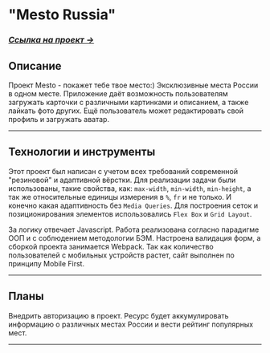 # "Mesto Russia"
### [*Ссылка на проект &rarr;*](https://tsverkunov.github.io/mesto/ "Mesto")

## Описание

Проект Mesto - покажет тебе твое место:) Эксклюзивные места России в одном месте. Приложение даёт возможность пользователям загружать карточки с различными картинками и описанием, а также лайкать фото других. Ещё пользователь может редактировать свой профиль и загружать аватар.

***

## Технологии и инструменты

Этот проект был написан с учетом всех требований современной "резиновой" и адаптивной вёрстки. Для реализации задачи
были использованы, такие свойства, как: ```max-width```, ```min-width```, ```min-height```, а так же относительные
единицы измерения в ```%```, ```fr``` и не только. И конечно какая адаптивность без ```Media Queries```. Для построения сеток и позиционирования элементов использовались ```Flex Box``` и ```Grid Layout```.

За логику отвечает Javascript. Работа реализована согласно парадигме ООП и с соблюдением методологии БЭМ. Настроена валидация форм, а сборкой проекта занимается Webpack. Так как количество пользователей с мобильных устройств растет, сайт выполнен по принципу Mobile First.

***

## Планы

Внедрить авторизацию в проект.
Ресурс будет аккумулировать информацию о различных местах России и вести рейтинг популярных мест.

***
